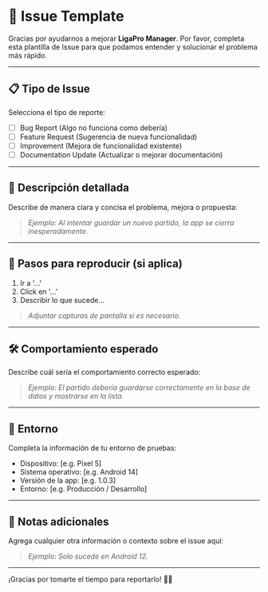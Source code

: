 # 🐛 Issue Template

Gracias por ayudarnos a mejorar **LigaPro Manager**.
Por favor, completa esta plantilla de Issue para que podamos entender y solucionar el problema más rápido.

---

## 📋 Tipo de Issue

Selecciona el tipo de reporte:

- [ ] Bug Report (Algo no funciona como debería)
- [ ] Feature Request (Sugerencia de nueva funcionalidad)
- [ ] Improvement (Mejora de funcionalidad existente)
- [ ] Documentation Update (Actualizar o mejorar documentación)

---

## 📝 Descripción detallada

Describe de manera clara y concisa el problema, mejora o propuesta:

> _Ejemplo: Al intentar guardar un nuevo partido, la app se cierra inesperadamente._

---

## 🧪 Pasos para reproducir (si aplica)

1. Ir a '...'
2. Click en '...'
3. Describir lo que sucede...

> _Adjuntar capturas de pantalla si es necesario._

---

## 🛠️ Comportamiento esperado

Describe cuál sería el comportamiento correcto esperado:

> _Ejemplo: El partido debería guardarse correctamente en la base de datos y mostrarse en la lista._

---

## 📱 Entorno

Completa la información de tu entorno de pruebas:

- Dispositivo: [e.g. Pixel 5]
- Sistema operativo: [e.g. Android 14]
- Versión de la app: [e.g. 1.0.3]
- Entorno: [e.g. Producción / Desarrollo]

---

## 💬 Notas adicionales

Agrega cualquier otra información o contexto sobre el issue aquí:

> _Ejemplo: Solo sucede en Android 12._

---

¡Gracias por tomarte el tiempo para reportarlo! 🚀🙌

